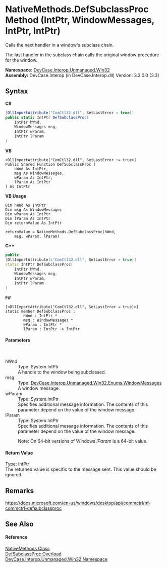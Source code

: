 # NativeMethods.DefSubclassProc Method (IntPtr, WindowMessages, IntPtr, IntPtr)
 

Calls the next handler in a window's subclass chain. 

 The last handler in the subclass chain calls the original window procedure for the window.

**Namespace:**&nbsp;<a href="N_DevCase_Interop_Unmanaged_Win32">DevCase.Interop.Unmanaged.Win32</a><br />**Assembly:**&nbsp;DevCase.Interop (in DevCase.Interop.dll) Version: 3.3.0.0 (3.3)

## Syntax

**C#**<br />
``` C#
[DllImportAttribute("ComCtl32.dll", SetLastError = true)]
public static IntPtr DefSubclassProc(
	IntPtr hWnd,
	WindowMessages msg,
	IntPtr wParam,
	IntPtr lParam
)
```

**VB**<br />
``` VB
<DllImportAttribute("ComCtl32.dll", SetLastError := true>]
Public Shared Function DefSubclassProc ( 
	hWnd As IntPtr,
	msg As WindowMessages,
	wParam As IntPtr,
	lParam As IntPtr
) As IntPtr
```

**VB Usage**<br />
``` VB Usage
Dim hWnd As IntPtr
Dim msg As WindowMessages
Dim wParam As IntPtr
Dim lParam As IntPtr
Dim returnValue As IntPtr

returnValue = NativeMethods.DefSubclassProc(hWnd, 
	msg, wParam, lParam)
```

**C++**<br />
``` C++
public:
[DllImportAttribute(L"ComCtl32.dll", SetLastError = true)]
static IntPtr DefSubclassProc(
	IntPtr hWnd, 
	WindowMessages msg, 
	IntPtr wParam, 
	IntPtr lParam
)
```

**F#**<br />
``` F#
[<DllImportAttribute("ComCtl32.dll", SetLastError = true)>]
static member DefSubclassProc : 
        hWnd : IntPtr * 
        msg : WindowMessages * 
        wParam : IntPtr * 
        lParam : IntPtr -> IntPtr 

```


#### Parameters
&nbsp;<dl><dt>hWnd</dt><dd>Type: System.IntPtr<br />A handle to the window being subclassed.</dd><dt>msg</dt><dd>Type: <a href="T_DevCase_Interop_Unmanaged_Win32_Enums_WindowMessages">DevCase.Interop.Unmanaged.Win32.Enums.WindowMessages</a><br />A window message.</dd><dt>wParam</dt><dd>Type: System.IntPtr<br />Specifies additional message information. The contents of this parameter depend on the value of the window message.</dd><dt>lParam</dt><dd>Type: System.IntPtr<br />Specifies additional message information. The contents of this parameter depend on the value of the window message. 

 Note: On 64-bit versions of Windows *lParam* is a 64-bit value.</dd></dl>

#### Return Value
Type: IntPtr<br />The returned value is specific to the message sent. This value should be ignored.

## Remarks
<a href="https://docs.microsoft.com/en-us/windows/desktop/api/commctrl/nf-commctrl-defsubclassproc" target="_blank">https://docs.microsoft.com/en-us/windows/desktop/api/commctrl/nf-commctrl-defsubclassproc</a>

## See Also


#### Reference
<a href="T_DevCase_Interop_Unmanaged_Win32_NativeMethods">NativeMethods Class</a><br /><a href="Overload_DevCase_Interop_Unmanaged_Win32_NativeMethods_DefSubclassProc">DefSubclassProc Overload</a><br /><a href="N_DevCase_Interop_Unmanaged_Win32">DevCase.Interop.Unmanaged.Win32 Namespace</a><br />